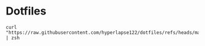 # Dotfiles

```shell
curl "https://raw.githubusercontent.com/hyperlapse122/dotfiles/refs/heads/main/bootstrap.sh" | zsh
```